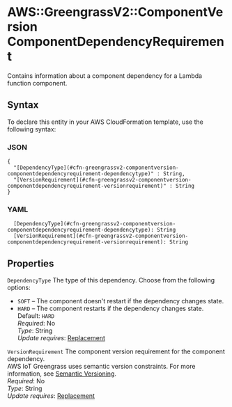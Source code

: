 # AWS::GreengrassV2::ComponentVersion ComponentDependencyRequirement<a name="aws-properties-greengrassv2-componentversion-componentdependencyrequirement"></a>

Contains information about a component dependency for a Lambda function component\.

## Syntax<a name="aws-properties-greengrassv2-componentversion-componentdependencyrequirement-syntax"></a>

To declare this entity in your AWS CloudFormation template, use the following syntax:

### JSON<a name="aws-properties-greengrassv2-componentversion-componentdependencyrequirement-syntax.json"></a>

```
{
  "[DependencyType](#cfn-greengrassv2-componentversion-componentdependencyrequirement-dependencytype)" : String,
  "[VersionRequirement](#cfn-greengrassv2-componentversion-componentdependencyrequirement-versionrequirement)" : String
}
```

### YAML<a name="aws-properties-greengrassv2-componentversion-componentdependencyrequirement-syntax.yaml"></a>

```
  [DependencyType](#cfn-greengrassv2-componentversion-componentdependencyrequirement-dependencytype): String
  [VersionRequirement](#cfn-greengrassv2-componentversion-componentdependencyrequirement-versionrequirement): String
```

## Properties<a name="aws-properties-greengrassv2-componentversion-componentdependencyrequirement-properties"></a>

`DependencyType` <a name="cfn-greengrassv2-componentversion-componentdependencyrequirement-dependencytype"></a>
The type of this dependency\. Choose from the following options:

- `SOFT` – The component doesn't restart if the dependency changes state\.
- `HARD` – The component restarts if the dependency changes state\.
  Default: `HARD`  
  _Required_: No  
  _Type_: String  
  _Update requires_: [Replacement](https://docs.aws.amazon.com/AWSCloudFormation/latest/UserGuide/using-cfn-updating-stacks-update-behaviors.html#update-replacement)

`VersionRequirement` <a name="cfn-greengrassv2-componentversion-componentdependencyrequirement-versionrequirement"></a>
The component version requirement for the component dependency\.  
AWS IoT Greengrass uses semantic version constraints\. For more information, see [Semantic Versioning](https://semver.org/)\.  
_Required_: No  
_Type_: String  
_Update requires_: [Replacement](https://docs.aws.amazon.com/AWSCloudFormation/latest/UserGuide/using-cfn-updating-stacks-update-behaviors.html#update-replacement)

